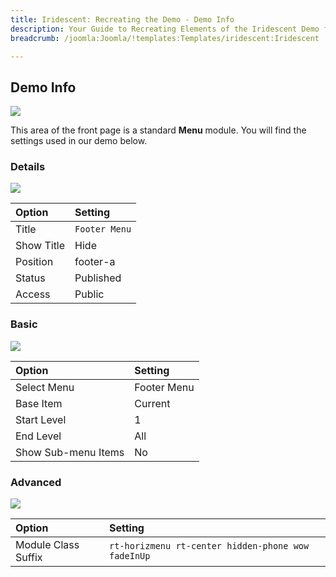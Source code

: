 ```yaml
---
title: Iridescent: Recreating the Demo - Demo Info
description: Your Guide to Recreating Elements of the Iridescent Demo for Joomla
breadcrumb: /joomla:Joomla/!templates:Templates/iridescent:Iridescent

---
```


Demo Info
-----

![][demo]

This area of the front page is a standard **Menu** module. You will find the settings used in our demo below.

### Details

![][demo2]

|   Option   |    Setting    |
| :--------- | :------------ |
| Title      | `Footer Menu` |
| Show Title | Hide          |
| Position   | footer-a      |
| Status     | Published     |
| Access     | Public        |

### Basic

![][demo3]

|        Option       |   Setting   |
| :------------------ | :---------- |
| Select Menu         | Footer Menu |
| Base Item           | Current     |
| Start Level         | 1           |
| End Level           | All         |
| Show Sub-menu Items | No          |

### Advanced

![][demo4]

|        Option       |                      Setting                       |
| :------------------ | :------------------------------------------------- |
| Module Class Suffix | `rt-horizmenu rt-center hidden-phone wow fadeInUp` |

[demo]: assets/demo_12.jpeg
[demo2]: assets/demo_12a.jpeg
[demo3]: assets/demo_12b.jpeg
[demo4]: assets/demo_12c.jpeg
